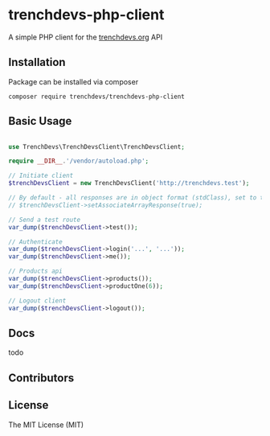 # trenchdevs-php-client

A simple PHP client for the [trenchdevs.org](https://trenchdevs.org) API 

## Installation 

Package can be installed via composer

```
composer require trenchdevs/trenchdevs-php-client
```

## Basic Usage

```php

use TrenchDevs\TrenchDevsClient\TrenchDevsClient;

require __DIR__.'/vendor/autoload.php';

// Initiate client
$trenchDevsClient = new TrenchDevsClient('http://trenchdevs.test');

// By default - all responses are in object format (stdClass), set to true if you preferred using array
// $trenchDevsClient->setAssociateArrayResponse(true);

// Send a test route
var_dump($trenchDevsClient->test());

// Authenticate
var_dump($trenchDevsClient->login('...', '...'));
var_dump($trenchDevsClient->me());

// Products api
var_dump($trenchDevsClient->products());
var_dump($trenchDevsClient->productOne(6));

// Logout client
var_dump($trenchDevsClient->logout());

```

## Docs

todo

## Contributors

## License

The MIT License (MIT)

